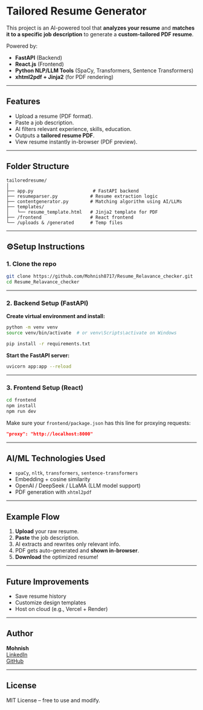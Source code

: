 #  Tailored Resume Generator

This project is an AI-powered tool that **analyzes your resume** and **matches it to a specific job description** to generate a **custom-tailored PDF resume**. 

Powered by:
- **FastAPI** (Backend)
- **React.js** (Frontend)
- **Python NLP/LLM Tools** (SpaCy, Transformers, Sentence Transformers)
- **xhtml2pdf + Jinja2** (for PDF rendering)

---

##  Features

-  Upload a resume (PDF format).
-  Paste a job description.
-  AI filters relevant experience, skills, education.
-  Outputs a **tailored resume PDF**.
-  View resume instantly in-browser (PDF preview).

---

##  Folder Structure

```
tailoredresume/
│
├── app.py                      # FastAPI backend
├── resumeparser.py            # Resume extraction logic
├── contentgenerator.py        # Matching algorithm using AI/LLMs
├── templates/
│   └── resume_template.html   # Jinja2 template for PDF
├── /frontend                  # React frontend
└── /uploads & /generated      # Temp files
```

---

## ⚙️Setup Instructions

### 1. Clone the repo

```bash
git clone https://github.com/Mohnish8717/Resume_Relavance_checker.git
cd Resume_Relavance_checker
```

---

### 2.  Backend Setup (FastAPI)

**Create virtual environment and install:**

```bash
python -m venv venv
source venv/bin/activate  # or venv\Scripts\activate on Windows

pip install -r requirements.txt
```

**Start the FastAPI server:**

```bash
uvicorn app:app --reload
```

---

### 3.  Frontend Setup (React)

```bash
cd frontend
npm install
npm run dev
```

Make sure your `frontend/package.json` has this line for proxying requests:

```json
"proxy": "http://localhost:8000"
```

---

##  AI/ML Technologies Used

- `spaCy`, `nltk`, `transformers`, `sentence-transformers`
- Embedding + cosine similarity
- OpenAI / DeepSeek / LLaMA (LLM model support)
- PDF generation with `xhtml2pdf`

---

##  Example Flow

1. **Upload** your raw resume.
2. **Paste** the job description.
3. AI extracts and rewrites only relevant info.
4. PDF gets auto-generated and **shown in-browser**.
5. **Download** the optimized resume!

---

##  Future Improvements

-  Save resume history
-  Customize design templates
-  Host on cloud (e.g., Vercel + Render)

---

##  Author

**Mohnish**  
 [LinkedIn](https://www.linkedin.com/in/your-link)  
 [GitHub](https://github.com/Mohnish8717)

---

##  License

MIT License – free to use and modify.
